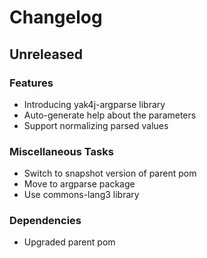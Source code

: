# Changelog

## Unreleased

### Features

* Introducing yak4j-argparse library
* Auto-generate help about the parameters
* Support normalizing parsed values

### Miscellaneous Tasks

* Switch to snapshot version of parent pom
* Move to argparse package
* Use commons-lang3 library

### Dependencies

* Upgraded parent pom
